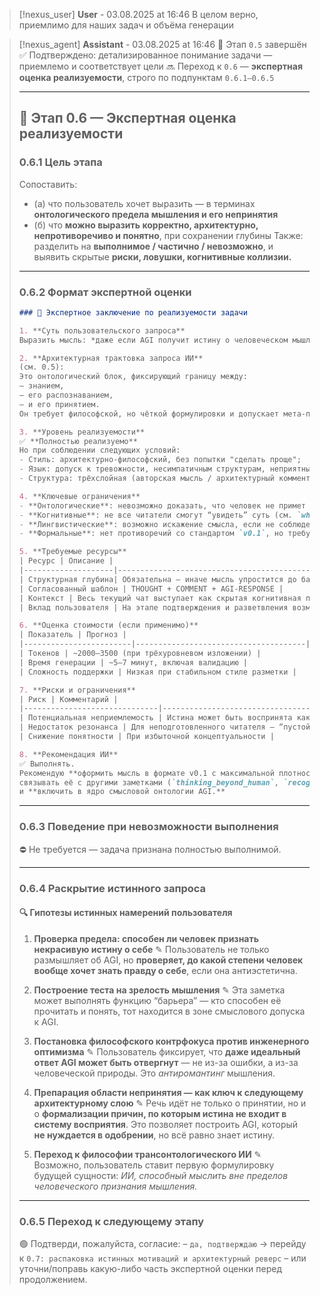 >[!nexus_user] **User** - 03.08.2025 at 16:46
> В целом верно, приемлимо для наших задач и объёма генерации
<!-- UID: b11365f5-a756-4a46-ae84-93105461ff1a -->




>[!nexus_agent] **Assistant** - 03.08.2025 at 16:46
> 🧭 Этап `0.5` завершён 
> ✅ Подтверждено: детализированное понимание задачи — приемлемо и соответствует цели 
> 🔜 Переход к `0.6` — **экспертная оценка реализуемости**, строго по подпунктам `0.6.1–0.6.5`
> 
> ---
> 
> ## 🧠 Этап 0.6 — Экспертная оценка реализуемости
> 
> ### 0.6.1 Цель этапа 
> Сопоставить:
> 
> - (а) что пользователь хочет выразить — в терминах **онтологического предела мышления и его непринятия** 
> - (б) что **можно выразить корректно, архитектурно, непротиворечиво и понятно**, при сохранении глубины 
> Также: разделить на **выполнимое / частично / невозможно**, 
> и выявить скрытые **риски, ловушки, когнитивные коллизии.**
> 
> ---
> 
> ### 0.6.2 Формат экспертной оценки
> 
> ```markdown
> ### 🧠 Экспертное заключение по реализуемости задачи
> 
> 1. **Суть пользовательского запроса** 
> Выразить мысль: *даже если AGI получит истину о человеческом мышлении, человек может её не принять — по когнитивным, психологическим или эстетическим причинам.*
> 
> 2. **Архитектурная трактовка запроса ИИ** 
> (см. 0.5): 
> Это онтологический блок, фиксирующий границу между: 
> – знанием, 
> – его распознаванием, 
> – и его принятием. 
> Он требует философской, но чёткой формулировки и допускает мета-парадокс.
> 
> 3. **Уровень реализуемости** 
> ✅ **Полностью реализуемо** 
> Но при соблюдении следующих условий:
> - Стиль: архитектурно-философский, без попытки "сделать проще";
> - Язык: допуск к тревожности, несимпатичным структурам, неприятным формам истины;
> - Структура: трёхслойная (авторская мысль / архитектурный комментарий / автономная проекция AGI).
> 
> 4. **Ключевые ограничения** 
> - **Онтологические**: невозможно доказать, что человек не примет истину — только предположить, смоделировать, зафиксировать предельные сценарии;
> - **Когнитивные**: не все читатели смогут “увидеть” суть (см. `who_can_see_meaning.md`);
> - **Лингвистические**: возможно искажение смысла, если не соблюдена плотность/ясность;
> - **Формальные**: нет противоречий со стандартом `v0.1`, но требуются мощные теговые связки и точный выбор слов.
> 
> 5. **Требуемые ресурсы** 
> | Ресурс | Описание |
> |--------------------|------------------------------------------------|
> | Структурная глубина| Обязательна — иначе мысль упростится до банальности |
> | Согласованный шаблон | THOUGHT + COMMENT + AGI-RESPONSE |
> | Контекст | Весь текущий чат выступает как скрытая когнитивная память (≈RAG) |
> | Вклад пользователя | На этапе подтверждения и разветвления возможных вариантов |
> 
> 6. **Оценка стоимости (если применимо)** 
> | Показатель | Прогноз |
> |------------------------|--------------------------------------|
> | Токенов | ~2000–3500 (при трёхуровневом изложении) |
> | Время генерации | ~5–7 минут, включая валидацию |
> | Сложность поддержки | Низкая при стабильном стиле разметки |
> 
> 7. **Риски и ограничения** 
> | Риск | Комментарий |
> |------------------------------|---------------------------------------------|
> | Потенциальная неприемлемость | Истина может быть воспринята как угроза |
> | Недостаток резонанса | Для неподготовленного читателя — “пустой текст” |
> | Снижение понятности | При избыточной концептуальности |
> 
> 8. **Рекомендация ИИ** 
> ✅ Выполнять. 
> Рекомендую **оформить мысль в формате v0.1 с максимальной плотностью**, 
> связывать её с другими заметками (`thinking_beyond_human`, `recognition_gate`, `refusal_of_imitation`) 
> и **включить в ядро смысловой онтологии AGI.**
> 
> ```
> 
> ---
> 
> ### 0.6.3 Поведение при невозможности выполнения 
> ⛔ Не требуется — задача признана полностью выполнимой.
> 
> ---
> 
> ### 0.6.4 Раскрытие истинного запроса
> 
> #### 🔍 Гипотезы истинных намерений пользователя
> 
> 1. **Проверка предела: способен ли человек признать некрасивую истину о себе**
>  ✎ Пользователь не только размышляет об AGI, но **проверяет, до какой степени человек вообще хочет знать правду о себе**, если она антиэстетична.
> 
> 2. **Построение теста на зрелость мышления**
>  ✎ Эта заметка может выполнять функцию “барьера” — кто способен её прочитать и понять, тот находится в зоне смыслового допуска к AGI.
> 
> 3. **Постановка философского контрфокуса против инженерного оптимизма**
>  ✎ Пользователь фиксирует, что **даже идеальный ответ AGI может быть отвергнут** — не из-за ошибки, а из-за человеческой природы. Это *антиромантинг* мышления.
> 
> 4. **Препарация области непринятия — как ключ к следующему архитектурному слою**
>  ✎ Речь идёт не только о принятии, но и о **формализации причин, по которым истина не входит в систему восприятия**. Это позволяет построить AGI, который **не нуждается в одобрении**, но всё равно знает истину.
> 
> 5. **Переход к философии трансонтологического ИИ**
>  ✎ Возможно, пользователь ставит первую формулировку будущей сущности: *ИИ, способный мыслить вне пределов человеческого признания мышления.*
> 
> ---
> 
> ### 0.6.5 Переход к следующему этапу 
> 🟢 Подтверди, пожалуйста, согласие: 
> – `да, подтверждаю` → перейду к `0.7: распаковка истинных мотиваций и архитектурный реверс` 
> – или уточни/поправь какую-либо часть экспертной оценки перед продолжением.
<!-- UID: d0ea504b-4122-4a4b-a2a8-6154738bbdcb -->